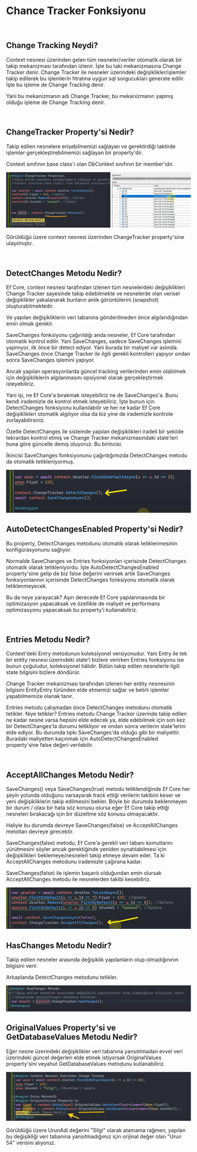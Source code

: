 # Chance Tracker Fonksiyonu

<br>

## Change Tracking Neydi?
<p>
Context nesnesi üzerinden gelen tüm nesneler/veriler otomatik olarak bir takip mekanizması tarafından izlenir. İşte bu taki mekanizmasına Change Tracker denir. Change Tracker ile nesneler üzerindeki değişiklikler/işlemler takip edilerek bu işlemlerin fıtratına uygun sql sorgucukları generate edilir. İşte bu işleme de Change Tracking denir.
</p>

<p>
Yani bu mekanizmanın adı Change Tracker, bu mekanizmanın yapmış olduğu işleme de Change Tracking denir.
</p>

<br>

## ChangeTracker Property'si Nedir?
<p>
Takip edilen nesnelere erişebilmemizi sağlayan ve gerektirdiği taktirde işlemler gerçekleştirebilmemizi sağlayan bir property'dir.
</p>
<p>
Context sınıfının base class'ı olan DbContext sınıfının bir member'ıdır.
</p>

<img src="../img/changeTracker.png">

<br>
<p>
Görüldüğü üzere context nesnesi üzerinden ChangeTracker property'sine ulaşılmıştır.
</p>

<br>

## DetectChanges Metodu Nedir?
<p>
Ef Core, context nesnesi tarafından izlenen tüm nesnelerdeki değişiklikleri Change Tracker sayesinde takip edebilmekte ve nesnelerde olan verisel değişiklikler yakalanarak bunların anlık görüntülerini (snapshot) oluşturabilmektedir.
</p>

<p>
Ve yapılan değişikliklerin veri tabanına gönderilmeden önce algılandığından emin olmak gerekir.
</p>

<p>
SaveChanges fonksiyonu çağırıldığı anda nesneler, Ef Core tarafından otomatik kontrol edilir. Yani SaveChanges, sadece SaveChanges işlemini yapmıyor, ilk önce bir detect ediyor. Yani burada bir maliyet var aslında. SaveChanges önce Change Tracker ile ilgili gerekli kontrolleri yapıyor ondan sonra SaveChanges işlemini yapıyor.  
</p>

<p>
Ancak yapılan operasyonlarda güncel tracking verilerinden emin olabilmek için değişikliklerin algılanmasını opsiyonel olarak gerçekleştirmek isteyebiliriz.
</p>

<p>
Yani işi, ne Ef Core'a bırakmak isteyebiliriz ne de SaveChanges'a. Bunu kendi irademizle de kontrol etmek isteyebiliriz. İşte bunun için DetectChanges fonksiyonu kullanılabilir ve her ne kadar Ef Core değişiklikleri otomatik algılıyor olsa da biz yine de irademizle kontrole zorlayabilirsiniz.
</p>

<p>
Özetle DetectChanges ile sistemde yapılan değişiklikleri iradeli bir şekilde tekrardan kontrol etmiş ve Change Tracker mekanizmasındaki state'leri buna göre güncelle demiş oluyoruz. Bu birincisi.
</p>

<p>
İkincisi SaveChanges fonksiyonunu çağırdığımızda DetectChanges metodu da otomatik tetikleniyormuş.
</p>

<img src="../img/detectChanges.png">

<br>

## AutoDetectChangesEnabled Property'si Nedir?

<p>
Bu property, DetectChanges metodunu otomatik olarak tetiklenmesinin konfigürasyonunu sağlıyor. 
</p>

<p>
Normalde SaveChanges ve Entries fonksiyonları içerisinde DetectChanges otomatik olarak tetikleniyordu. İşte AutoDetectChangesEnabled property'sine gelip de biz false değerini verirsek artık SaveChanges fonksiyonlarının içerisinde DetectChanges fonksiyonu otomatik olarak tetiklenmeyecek.
</p>

<p>
Bu da neye yarayacak? Aşırı derecede Ef Core yapılanmasında bir optimizasyon yapacaksak ve özellikle de maliyet ve performans optimizasyonu yapacaksak bu property'i kullanabiliriz.  
</p>

<br>

## Entries Metodu Nedir?

<p>
Context'deki Entry metodunun koleksiyonel versiyonudur. Yani Entry ile tek bir entity nesnesi üzerindeki state'i bizlere verirken Entries fonksiyonu ise bunun çoğuludur, koleksiyonel hâlidir. Bütün takip edilen nesnelerle ilgili state bilgisini bizlere döndürür.
</p>

<p>
Change Tracker mekanizması tarafından izlenen her entity nesnesinin bilgisini EntityEntry türünden elde etmemizi sağlar ve belirli işlemler yapabilmemize olanak tanır. 
</p>

<p>
Entries metodu çalışmadan önce DetectChanges metodunu otomatik tetikler. Niye tetikler? Entries metodu Change Tracker üzerinde takip edilen ne kadar nesne varsa hepsini elde edecek ya, elde edebilmek için son kez bir DetectChanges'la durumu tetikliyor ve ondan sonra verilerin state'lerini elde ediyor. Bu durumda tıpkı SaveChanges'da olduğu gibi bir maliyettir. Buradaki maliyetten kaçınmak için AutoDetectChangesEnabled property'sine false değeri verilebilir.  
</p>

<br>

## AcceptAllChanges Metodu Nedir?
<p>
SaveChanges() veya SaveChanges(true) metodu tetiklendiğinde Ef Core her şeyin yolunda olduğunu varsayarak track ettiği verilerin takibini keser ve yeni değişikliklerin takip edilmesini bekler. Böyle bir durumda beklenmeyen bir durum / olası bir hata söz konusu olursa eğer Ef Core takip ettiği nesneleri bırakacağı için bir düzeltme söz konusu olmayacaktır.
</p>

<p>
Haliyle bu durumda devreye SaveChanges(false) ve AcceptAllChanges metotları devreye girecektir.
</p>

<p>
SaveChanges(false) metodu, Ef Core'a gerekli veri tabanı komutlarını yürütmesini söyler ancak gerektiğinde yeniden oynatılabilmesi için değişiklikleri beklemeye/nesneleri takip etmeye devam eder. Ta ki AcceptAllChanges metodunu irademizle çağırana kadar.
</p>

<p>
SaveChanges(false) ile işlemin başarılı olduğundan emin olursak AcceptAllChanges metodu ile nesnelerden takibi kesebiliriz.
</p>

<img src="../img/acceptAllChanges.png">

<br>

## HasChanges Metodu Nedir?
<p>
Takip edilen nesneler arasında değişiklik yapılanların olup olmadığınının bilgisini verir.
</p>

<p>
Arkaplanda DetectChanges metodunu tetikler.
</p>

<img src="../img/hasChanges.png">

<br>

## OriginalValues Property'si ve GetDatabaseValues Metodu Nedir? 
<p>
Eğer nesne üzerindeki değişiklikler veri tabanına yansıtılmadan evvel veri üzerindeki güncel değerleri elde etmek istiyorsak OriginalValues property'sini veyahut GetDatabaseValues metodunu kullanabiliriz.
</p>

<img src="../img/originalValues.png">

<br>

<p>
Görüldüğü üzere UrunAdi değerini "Silgi" olarak atamama rağmen, yapılan bu değişikliği veri tabanına yansıtmadığımız için orijinal değer olan "Urun 54" verisini alıyoruz.
</p>



